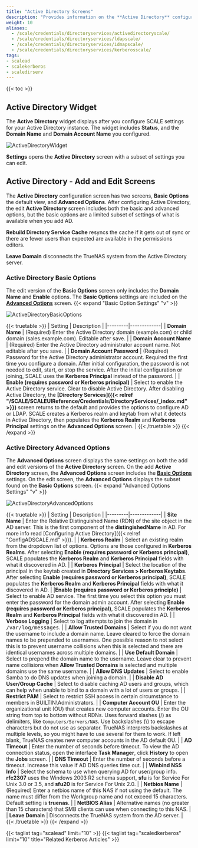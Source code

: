 ```yaml
---
title: "Active Directory Screens"
description: "Provides information on the **Active Directory** configuration screens and settings."
weight: 10
aliases:
  - /scale/credentials/directoryservices/activedirectoryscale/
  - /scale/credentials/directoryservices/ldapscale/
  - /scale/credentials/directoryservices/idmapscale/
  - /scale/credentials/directoryservices/kerberosscale/
tags:
- scalead
- scalekerberos
- scaledirserv
---
```


{{< toc >}}


## Active Directory Widget

The **Active Directory** widget displays after you configure SCALE settings for your Active Directory instance. 
The widget includes **Status**, and the **Domain Name** and **Domain Account Name** you configured.

![ActiveDirectoryWidget](/images/SCALE/Credentials/ActiveDirectoryWidget.png "Active Directory Widget")

**Settings** opens the **Active Directory** screen with a subset of settings you can edit.

## Active Directory - Add and Edit Screens

The **Active Directory** configuration screen has two screens, **Basic Options** the default view, and **Advanced Options**. 
After configuring Active Directory, the edit **Active Directory** screen includes both the basic and advanced options, but the basic options are a limited subset of settings of what is available when you add AD.

**Rebuild Directory Service Cache** resyncs the cache if it gets out of sync or there are fewer users than expected are available in the permissions editors. 

**Leave Domain** disconnects the TrueNAS system from the Active Directory server.

### Active Directory Basic Options
The edit version of the **Basic Options** screen only includes the **Domain Name** and **Enable** options. The **Basic Options** settings are included on the **[Advanced Options](#active-directory-advanced-options)** screen.
{{< expand "Basic Option Settings" "v" >}}

![ActiveDirectoryBasicOptions](/images/SCALE/Credentials/ActiveDirectoryBasicOptions.png "Active Directory Basic Options")

{{< truetable >}}
| Setting | Description |
|---------|-------------|
| **Domain Name** | (Required) Enter the Active Directory domain (example.com) or child domain (sales.example.com). Editable after save. |
| **Domain Account Name** | (Required) Enter the Active Directory administrator account name. Not editable after you save. |
| **Domain Account Password** | (Required) Password for the Active Directory administrator account. Required the first time you configure a domain. After initial configuration, the password is not needed to edit, start, or stop the service. After the initial configuration or joining, SCALE uses the **Kerberos Principal** instead of the password. |
| **Enable (requires password or Kerberos principal)** | Select to enable the Active Directory service. Clear to disable Active Directory. After disabling Active Directory, the **[Directory Services]({{< relref "/SCALE/SCALEUIReference/Credentials/DirectoryServices/_index.md" >}})** screen returns to the default and provides the options to configure AD or LDAP. SCALE creates a Kerberos realm and keytab from what it detects in Active Directory, then populates the **Kerberos Realm** and **Kerberos Principal** settings on the **Advanced Options** screen. |
{{< /truetable >}}
{{< /expand >}}

### Active Directory Advanced Options
The **Advanced Options** screen displays the same settings on both the add and edit versions of the **Active Directory** screen. 
On the add **Active Directory** screen, the **Advanced Options** screen includes the **[Basic Options](#active-directory-basic-options)** settings.
On the edit screen, the **Advanced Options** displays the subset found on the **Basic Options** screen.
{{< expand "Advanced Options Settings" "v" >}}

![ActiveDirectoryAdvancedOptions](/images/SCALE/Credentials/ActiveDirectoryAdvancedOptions.png "Active Directory Advanced Options")

{{< truetable >}}
| Setting | Description |
|---------|-------------|
| **Site Name** | Enter the Relative Distinguished Name (RDN) of the site object in the AD server. This is the first component of the **distingishedName** in AD. For more info read [Configuring Active Directory]({{< relref "ConfigADSCALE.md" >}}). |
| **Kerberos Realm** | Select an existing realm from the dropdown list of options. Options are those configured in **Kerberos Realms**. After selecting **Enable (requires password or Kerberos principal)**, SCALE populates the **Kerberos Realm** and **Kerberos Principal** fields with what it discovered in AD. |
| **Kerberos Principal** | Select the location of the principal in the keytab created in **Directory Services > Kerberos Keytabs**. After selecting **Enable (requires password or Kerberos principal)**, SCALE populates the **Kerberos Realm** and **Kerberos Principal** fields with what it discovered in AD. |
|**Enable (requires password or Kerberos principle)** | Select to enable AD service. The first time you select this option you must enter the password for the domain admin account. After selecting **Enable (requires password or Kerberos principal)**, SCALE populates the **Kerberos Realm** and **Kerberos Principal** fields with what it discovered in AD. |
| **Verbose Logging** | Select to log attempts to join the domain in <kbd>/var/log/messages</kbd>. |
| **Allow Trusted Domains** | Select if you do not want the username to include a domain name. Leave cleared to force the domain names to be prepended to usernames. One possible reason to not select this is to prevent username collisions when this is selected and there are identical usernames across multiple domains. |
| **Use Default Domain** | Select to prepend the domain name to the username. Leave clear to prevent name collisions when **Allow Trusted Domains** is selected and multiple domains use the same username. |
| **Allow DNS Updates** | Select to enable Samba to do DNS updates when joining a domain. |
| **Disable AD User/Group Cache** | Select to disable caching AD users and groups, which can help when unable to bind to a domain with a lot of users or groups. |
| **Restrict PAM** | Select to restrict SSH access in certain circumstance to members in BUILTIN\\Administrators. |
| **Computer Account OU** | Enter the organizational unit (OU) that creates new computer accounts. Enter the OU string from top to bottom without RDNs. Uses forward slashes (/) as delimiters, like `Computers/Servers/NAS`. Use backslashes (\\) to escape characters but do not use as separator. TrueNAS interprets backslashes at multiple levels, so you might have to use several for them to work. If left blank, TrueNAS creates new computer accounts in the AD default OU. |
| **AD Timeout** | Enter the number of seconds before timeout. To view the AD connection status, open the interface **Task Manager**, click **History** to open the **Jobs** screen. |
| **DNS Timeout** | Enter the number of seconds before a timeout. Increase this value if AD DNS queries time out. |
| **Winbind NSS Info** | Select the schema to use when querying AD for user/group info. **rfc2307** uses the Windows 2003 R2 schema support, **sfu** is for Service For Unix 3.0 or 3.5, and **sfu20** is for Service For Unix 2.0. |
| **Netbios Name** | (Required) Enter a netbios name of this NAS if not using the default. The name must differ from the Workgroup name and not exceed 15 characters. Default setting is **truenas**. |
| **NetBIOS Alias** | Alternative names (no greater than 15 characters) that SMB clients can use when connecting to this NAS.  |
| **Leave Domain** | Disconnects the TrueNAS system from the AD server. |
{{< /truetable >}}
{{< /expand >}}

{{< taglist tag="scalead" limit="10" >}}
{{< taglist tag="scaledkerberos" limit="10" title="Related Kerberos Articles" >}}
